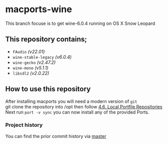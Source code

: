 # macports-wine
This branch focuse is to get wine-6.0.4 running on OS X Snow Leopard

## This repository contains;
- `FAudio` *(v22.01)*
- `wine-stable-legacy` *(v6.0.4)*
- `wine-gecko` *(v2.47.2)*
- `wine-mono` *(v5.1.1)*
- `libsdl2` *(v2.0.22)*

## How to use this repository
After installing macports you will need a modern version of `git`\
git clone the repository into /opt then follow [4.6. Local Portfile Repositories](https://guide.macports.org/#development.local-repositories)\
Next run `port -v sync` you can now install any of the provided Ports.

### Project history
You can find the prior commit history via [master](https://github.com/Gcenx/macports-wine/tree/master)
